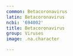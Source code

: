 ```yaml
---
common: Betacoronavirus
latin: Betacoronavirus
ncbi: '694002'
title: Betacoronavirus
group: Viruses
image: .na.character

---
```

